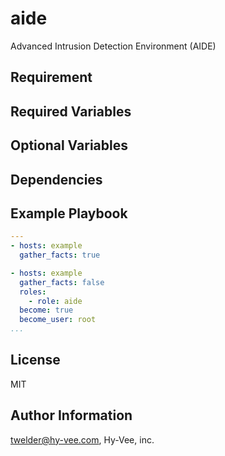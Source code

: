 # aide

 Advanced Intrusion Detection Environment (AIDE)

Requirement
------------

Required Variables
------------------

Optional Variables
------------------

Dependencies
------------

Example Playbook
----------------
```yaml
---
- hosts: example
  gather_facts: true

- hosts: example
  gather_facts: false
  roles:
    - role: aide
  become: true
  become_user: root
...
```
License
-------

MIT

Author Information
------------------

twelder@hy-vee.com, Hy-Vee, inc.